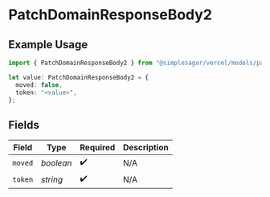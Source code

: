 # PatchDomainResponseBody2

## Example Usage

```typescript
import { PatchDomainResponseBody2 } from "@simplesagar/vercel/models/patchdomainop.js";

let value: PatchDomainResponseBody2 = {
  moved: false,
  token: "<value>",
};
```

## Fields

| Field              | Type               | Required           | Description        |
| ------------------ | ------------------ | ------------------ | ------------------ |
| `moved`            | *boolean*          | :heavy_check_mark: | N/A                |
| `token`            | *string*           | :heavy_check_mark: | N/A                |